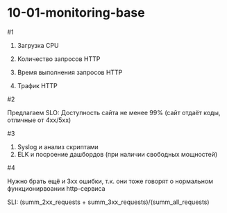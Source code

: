 # 10-01-monitoring-base

#1 
1. Загрузка CPU

2. Количество запросов HTTP

3. Время выполнения запросов HTTP

4. Трафик HTTP

#2

Предлагаем SLO: Доступность сайта не менее 99% (сайт отдаёт коды, отличные от 4xx/5xx)

#3

1. Syslog и анализ скриптами
2. ELK и посроение дашбордов (при наличии свободных мощностей) 

#4

Нужно брать ещё и 3хх ошибки, т.к. они тоже говорят о нормальном функционирвоании http-сервиса

SLI: (summ_2xx_requests + summ_3xx_requests)/(summ_all_requests)

